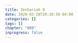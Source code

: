 ```yaml
---
title: Zechariah 9
date: 2020-03-28T20:28:58-04:00
categories: []
tags: []
chapter: "009"
inprogress: false
---
```


